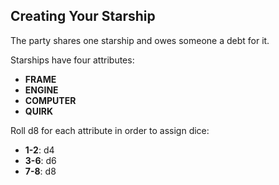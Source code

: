 ## Creating Your Starship

The party shares one starship and owes someone a debt for it.

Starships have four attributes:

- **FRAME**
- **ENGINE**
- **COMPUTER**
- **QUIRK**

Roll d8 for each attribute in order to assign dice:

- **1-2**: d4
- **3-6**: d6
- **7-8**: d8